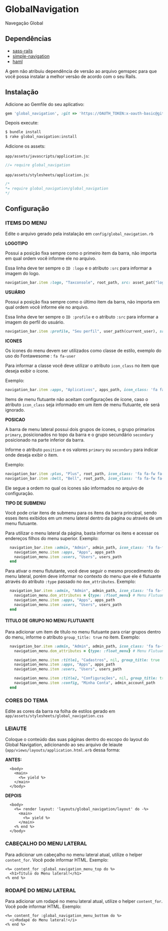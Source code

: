 # GlobalNavigation

Navegação Global

## Dependências

- [sass-rails](https://github.com/rails/sass-rails)
- [simple-navigation](https://github.com/codeplant/simple-navigation)
- [haml](https://github.com/haml/haml)

A gem não atribuiu dependência de versão ao arquivo gemspec para que você possa instalar a melhor versão de acordo com o seu Rails.

## Instalação

Adicione ao Gemfile do seu aplicativo:

```ruby
gem 'global_navigation', :git => 'https://OAUTH_TOKEN:x-oauth-basic@github.com/taxweb/global_navigation'
```

Depois execute:

```bash
$ bundle install
$ rake global_navigation:install
```

Adicione os assets:

`app/assets/javascripts/application.js`:

```js
//= require global_navigation
```

`app/assets/stylesheets/application.js`:

```css
/*
*= require global_navigation/global_navigation
*/
```

## Configuração

### ITEMS DO MENU

Edite o arquivo gerado pela instalação em `config/global_navigation.rb`

**LOGOTIPO**

Possui a posição fixa sempre como o primeiro item da barra, não importa em qual ordem você informe ele no arquivo.

Essa linha deve ter sempre o `ID :logo` e o atributo `:src` para informar a imagem do logo.

```ruby
navigation_bar.item :logo, "Taxconsole", root_path, src: asset_pat("logo.png")
```

**USUÁRIO**

Possui a posição fixa sempre como o último item da barra, não importa em qual ordem você informe ele no arquivo.

Essa linha deve ter sempre o `ID :profile` e o atributo `:src` para informar a imagem do perfil do usuário.

```ruby
navigation_bar.item :profile, "Seu perfil", user_path(current_user), src: asset_path(current_user.avatar)
```

**ICONES**

Os ícones do menu devem ser utilizados como classe de estilo, exemplo do uso do Fontawesome : `fa fa-user`

Para informar a classe você deve utilizar o atributo `icon_class` no item que deseja exibir o ícone.

Exemplo:

```ruby
navigation_bar.item :apps, "Aplicativos", apps_path, icon_class: 'fa fa-fw fa-star'
```

Items de menu flutuante não aceitam configurações de ícone, caso o atributo `icon_class` seja informado em um item de menu flutuante, ele será ignorado.

**POSICAO**

A barra de menu lateral possui dois grupos de ícones, o grupo primarios `primary`, posicionados no topo da barra e o grupo secundário `secondary` posicionado na parte inferior da barra.

Informe o atributo `position` e os valores `primary` ou `secondary` para indicar onde deseja exibir o item.

Exemplo:

```ruby
navigation_bar.item :plus, "Plus", root_path, icon_class: 'fa fa-fw fa-plus', position: :primary
navigation_bar.item :bell, "Bell", root_path, icon_class: 'fa fa-fw fa-bell', position: :secondary
```

Ele segue a ordem no qual os ícones são informados no arquivo de configuração.

**TIPO DE SUBMENU**

Você pode criar itens de submenu para os itens da barra principal, sendo esses itens exibidos em um menu lateral dentro da página ou através de um menu flutuante.

Para utilizar o menu lateral da página, basta informar os itens e acessar os endereços filhos do menu superior. Exemplo:

```ruby
  navigation_bar.item :admin, "Admin", admin_path, icon_class: 'fa fa-fw fa-star', position: :secondary do |navigation_menu|
    navigation_menu.item :apps, "Apps", apps_path
    navigation_menu.item :users, "Users", users_path
  end
```

Para ativar o menu flututante, você deve seguir o mesmo procedimento do menu lateral, porém deve informar no contexto do menu que ele é flutuante através do atributo `:type` passado no `dom_attributes`. Exemplo:

```ruby
  navigation_bar.item :admin, "Admin", admin_path, icon_class: 'fa fa-fw fa-star', position: :secondary do |navigation_menu|
    navigation_menu.dom_attributes = {type: :float_menu} # Menu Flutuante
    navigation_menu.item :apps, "Apps", apps_path
    navigation_menu.item :users, "Users", users_path
  end
```

#### TITULO DE GRUPO NO MENU FLUTUANTE

Para adicionar um item de título no menu flutuante para criar grupos dentro do menu, informe o atributo `group_title: true` no item. Exemplo:

```ruby
  navigation_bar.item :admin, "Admin", admin_path, icon_class: 'fa fa-fw fa-star', position: :secondary do |navigation_menu|
    navigation_menu.dom_attributes = {type: :float_menu} # Menu Flutuante

    navigation_menu.item :title1, "Cadastros", nil, group_title: true
    navigation_menu.item :apps, "Apps", apps_path
    navigation_menu.item :users, "Users", users_path

    navigation_menu.item :title2, "Configurações", nil, group_title: true
    navigation_menu.item :config, "Minha Conta", admin_account_path
  end
```

### CORES DO TEMA

Edite as cores da barra na folha de estilos gerado em `app/assets/stylesheets/global_navigation.css`

### LEIAUTE

Coloque o conteúdo das suas páginas dentro do escopo do layout do Global Navigation, adicionando ao seu arquivo de leiaute (`app/views/layouts/application.html.erb` dessa forma:

**ANTES:**

```erb
  <body>
    <main>
      <%= yield %>
    </main>
  </body>
```

**DEPOIS**

```erb
  <body>
    <%= render layout: 'layouts/global_navigation/layout' do -%>
      <main>
        <%= yield %>
      </main>
    <% end %>
  </body>
```

### CABEÇALHO DO MENU LATERAL

Para adicionar um cabeçalho no menu lateral atual, utilize o helper `content_for`. Você pode informar HTML. Exemplo:

```erb
<%= content_for :global_navigation_menu_top do %>
  <h1>Título do Menu lateral!</h1>
<% end %>
```

### RODAPÉ DO MENU LATERAL

Para adicionar um rodapé no menu lateral atual, utilize o helper `content_for`. Você pode informar HTML. Exemplo:

```erb
<%= content_for :global_navigation_menu_bottom do %>
  <i>Rodapé do Menu lateral!</i>
<% end %>
```
